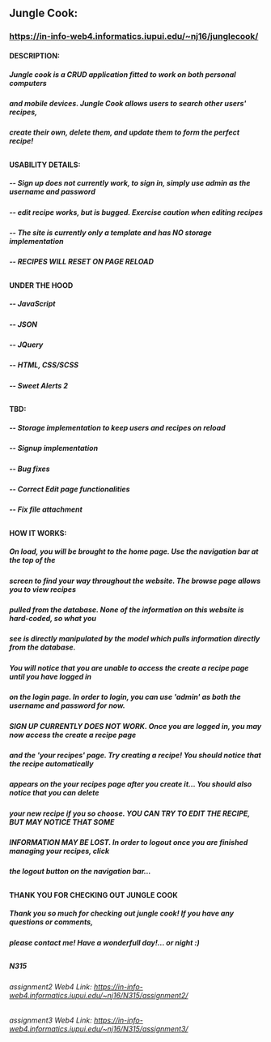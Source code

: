 ####
## Jungle Cook: 
### https://in-info-web4.informatics.iupui.edu/~nj16/junglecook/

#### DESCRIPTION:
##### Jungle cook is a CRUD application fitted to work on both personal computers
##### and mobile devices. Jungle Cook allows users to search other users' recipes,
##### create their own, delete them, and update them to form the perfect recipe!
##
#### USABILITY DETAILS:
##### -- Sign up does not currently work, to sign in, simply use admin as the username and password
##### -- edit recipe works, but is bugged. Exercise caution when editing recipes
##### -- The site is currently only a template and has NO storage implementation
##### -- RECIPES WILL RESET ON PAGE RELOAD
##
#### UNDER THE HOOD
##### -- JavaScript
##### -- JSON
##### -- JQuery
##### -- HTML, CSS/SCSS
##### -- Sweet Alerts 2
##
#### TBD:
##### -- Storage implementation to keep users and recipes on reload
##### -- Signup implementation
##### -- Bug fixes
##### -- Correct Edit page functionalities
##### -- Fix file attachment
##
#### HOW IT WORKS:
##### On load, you will be brought to the home page. Use the navigation bar at the top of the
##### screen to find your way throughout the website. The browse page allows you to view recipes
##### pulled from the database. None of the information on this website is hard-coded, so what you
##### see is directly manipulated by the model which pulls information directly from the database.
##### You will notice that you are unable to access the create a recipe page until you have logged in
##### on the login page. In order to login, you can use 'admin' as both the username and password for now.
##### SIGN UP CURRENTLY DOES NOT WORK. Once you are logged in, you may now access the create a recipe page
##### and the 'your recipes' page. Try creating a recipe! You should notice that the recipe automatically 
##### appears on the your recipes page after you create it... You should also notice that you can delete
##### your new recipe if you so choose. YOU CAN TRY TO EDIT THE RECIPE, BUT MAY NOTICE THAT SOME
##### INFORMATION MAY BE LOST. In order to logout once you are finished managing your recipes, click
##### the logout button on the navigation bar...
##
#### THANK YOU FOR CHECKING OUT JUNGLE COOK
##### Thank you so much for checking out jungle cook! If you have any questions or comments,
##### please contact me! Have a wonderfull day!... or night :)


##
##### N315
###### assignment2 Web4 Link: https://in-info-web4.informatics.iupui.edu/~nj16/N315/assignment2/
###### assignment3 Web4 Link: https://in-info-web4.informatics.iupui.edu/~nj16/N315/assignment3/
